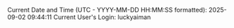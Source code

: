 Current Date and Time (UTC - YYYY-MM-DD HH:MM:SS formatted): 2025-09-02 09:44:11
Current User's Login: luckyaiman
